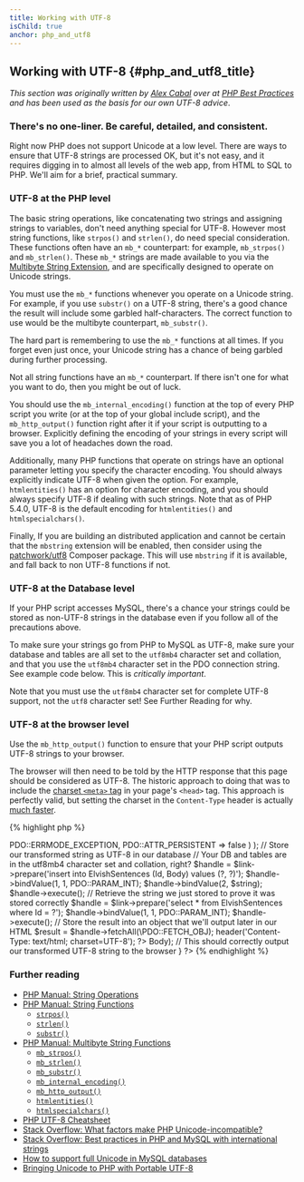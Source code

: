 ```yaml
---
title: Working with UTF-8
isChild: true
anchor: php_and_utf8
---
```


## Working with UTF-8 {#php_and_utf8_title}

_This section was originally written by [Alex Cabal](https://alexcabal.com/) over at 
[PHP Best Practices](https://phpbestpractices.org/#utf-8) and has been used as the basis for our own UTF-8 advice_.

### There's no one-liner. Be careful, detailed, and consistent.

Right now PHP does not support Unicode at a low level. There are ways to ensure that UTF-8 strings are processed OK, 
but it's not easy, and it requires digging in to almost all levels of the web app, from HTML to SQL to PHP. We'll aim 
for a brief, practical summary.

### UTF-8 at the PHP level

The basic string operations, like concatenating two strings and assigning strings to variables, don't need anything 
special for UTF-8. However most string functions, like `strpos()` and `strlen()`, do need special consideration. These 
functions often have an `mb_*` counterpart: for example, `mb_strpos()` and `mb_strlen()`. These `mb_*` strings are made 
available to you via the [Multibyte String Extension], and are specifically designed to operate on Unicode strings.

You must use the `mb_*` functions whenever you operate on a Unicode string. For example, if you use `substr()` on a 
UTF-8 string, there's a good chance the result will include some garbled half-characters. The correct function to use 
would be the multibyte counterpart, `mb_substr()`.

The hard part is remembering to use the `mb_*` functions at all times. If you forget even just once, your Unicode 
string has a chance of being garbled during further processing.

Not all string functions have an `mb_*` counterpart. If there isn't one for what you want to do, then you might be out 
of luck.

You should use the `mb_internal_encoding()` function at the top of every PHP script you write (or at the 
top of your global include script), and the `mb_http_output()` function right after it if your script is outputting to 
a browser. Explicitly defining the encoding of your strings in every script will save you a lot of headaches down the 
road.

Additionally, many PHP functions that operate on strings have an optional parameter letting you specify the character 
encoding. You should always explicitly indicate UTF-8 when given the option. For example, `htmlentities()` has an 
option for character encoding, and you should always specify UTF-8 if dealing with such strings. Note that as of PHP 5.4.0, UTF-8 is the default encoding for `htmlentities()` and `htmlspecialchars()`.

Finally, If you are building an distributed application and cannot be certain that the `mbstring` extension will be
enabled, then consider using the [patchwork/utf8] Composer package. This
will use `mbstring` if it is available, and fall back to non UTF-8 functions if not.

[Multibyte String Extension]: http://php.net/book.mbstring
[patchwork/utf8]: https://packagist.org/packages/patchwork/utf8

### UTF-8 at the Database level

If your PHP script accesses MySQL, there's a chance your strings could be stored as non-UTF-8 strings in the database 
even if you follow all of the precautions above.

To make sure your strings go from PHP to MySQL as UTF-8, make sure your database and tables are all set to the 
`utf8mb4` character set and collation, and that you use the `utf8mb4` character set in the PDO connection string. See 
example code below. This is _critically important_.

Note that you must use the `utf8mb4` character set for complete UTF-8 support, not the `utf8` character set! See 
Further Reading for why.

### UTF-8 at the browser level

Use the `mb_http_output()` function to ensure that your PHP script outputs UTF-8 strings to your browser. 

The browser will then need to be told by the HTTP response that this page should be considered as UTF-8. The historic approach to doing that was to include the [charset `<meta>` tag](http://htmlpurifier.org/docs/enduser-utf8.html) in your page's `<head>` tag. This approach is perfectly valid, but setting the charset in the `Content-Type` header is actually [much faster](https://developers.google.com/speed/docs/best-practices/rendering#SpecifyCharsetEarly).

{% highlight php %}
<?php
// Tell PHP that we're using UTF-8 strings until the end of the script
mb_internal_encoding('UTF-8');
 
// Tell PHP that we'll be outputting UTF-8 to the browser
mb_http_output('UTF-8');
 
// Our UTF-8 test string
$string = 'Êl síla erin lû e-govaned vîn.';
 
// Transform the string in some way with a multibyte function
// Note how we cut the string at a non-Ascii character for demonstration purposes
$string = mb_substr($string, 0, 15);
 
// Connect to a database to store the transformed string
// See the PDO example in this document for more information
// Note the `set names utf8mb4` commmand!
$link = new PDO(
    'mysql:host=your-hostname;dbname=your-db;charset=utf8mb4',
    'your-username',
    'your-password',
    array(
        PDO::ATTR_ERRMODE => PDO::ERRMODE_EXCEPTION,
        PDO::ATTR_PERSISTENT => false
    )
);
 
// Store our transformed string as UTF-8 in our database
// Your DB and tables are in the utf8mb4 character set and collation, right?
$handle = $link->prepare('insert into ElvishSentences (Id, Body) values (?, ?)');
$handle->bindValue(1, 1, PDO::PARAM_INT);
$handle->bindValue(2, $string);
$handle->execute();
 
// Retrieve the string we just stored to prove it was stored correctly
$handle = $link->prepare('select * from ElvishSentences where Id = ?');
$handle->bindValue(1, 1, PDO::PARAM_INT);
$handle->execute();
 
// Store the result into an object that we'll output later in our HTML
$result = $handle->fetchAll(\PDO::FETCH_OBJ);

header('Content-Type: text/html; charset=UTF-8');
?><!doctype html>
<html>
    <head>
        <meta charset="UTF-8">
        <title>UTF-8 test page</title>
    </head>
    <body>
        <?php
        foreach($result as $row){
            print($row->Body);  // This should correctly output our transformed UTF-8 string to the browser
        }
        ?>
    </body>
</html>
{% endhighlight %}

### Further reading

* [PHP Manual: String Operations](http://php.net/language.operators.string)
* [PHP Manual: String Functions](http://php.net/ref.strings)
    * [`strpos()`](http://php.net/function.strpos)
    * [`strlen()`](http://php.net/function.strlen)
    * [`substr()`](http://php.net/function.substr)
* [PHP Manual: Multibyte String Functions](http://php.net/ref.mbstring)
    * [`mb_strpos()`](http://php.net/function.mb-strpos)
    * [`mb_strlen()`](http://php.net/function.mb-strlen)
    * [`mb_substr()`](http://php.net/function.mb-substr)
    * [`mb_internal_encoding()`](http://php.net/function.mb-internal-encoding)
    * [`mb_http_output()`](http://php.net/function.mb-http-output)
    * [`htmlentities()`](http://php.net/function.htmlentities)
    * [`htmlspecialchars()`](http://php.net/function.htmlspecialchars)
* [PHP UTF-8 Cheatsheet](http://blog.loftdigital.com/blog/php-utf-8-cheatsheet)
* [Stack Overflow: What factors make PHP Unicode-incompatible?](http://stackoverflow.com/questions/571694/what-factors-make-php-unicode-incompatible)
* [Stack Overflow: Best practices in PHP and MySQL with international strings](http://stackoverflow.com/questions/140728/best-practices-in-php-and-mysql-with-international-strings)
* [How to support full Unicode in MySQL databases](http://mathiasbynens.be/notes/mysql-utf8mb4)
* [Bringing Unicode to PHP with Portable UTF-8](http://www.sitepoint.com/bringing-unicode-to-php-with-portable-utf8/)
